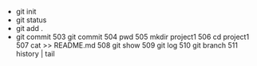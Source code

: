 - git init
- git status
- git add .
- git commit
  503  git commit
  504  pwd
  505  mkdir project1
  506  cd project1
  507  cat >> README.md
  508  git show
  509  git log
  510  git branch
  511  history | tail
